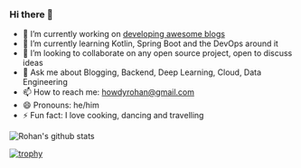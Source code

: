 ### Hi there 👋

- 🔭 I’m currently working on [developing awesome blogs](https://rohanrajpal.github.io/blog/)
- 🌱 I’m currently learning Kotlin, Spring Boot and the DevOps around it
- 👯 I’m looking to collaborate on any open source project, open to discuss ideas
- 💬 Ask me about Blogging, Backend, Deep Learning, Cloud, Data Engineering
- 📫 How to reach me: howdyrohan@gmail.com
- 😄 Pronouns: he/him
- ⚡ Fun fact: I love cooking, dancing and travelling

![Rohan's github stats](https://github-readme-stats.vercel.app/api?username=rohanrajpal&theme=radical)  

[![trophy](https://github-profile-trophy.vercel.app/?username=rohanrajpal&theme=onedark&column=4&margin-w=15&margin-h=15)](https://github.com/ryo-ma/github-profile-trophy)
